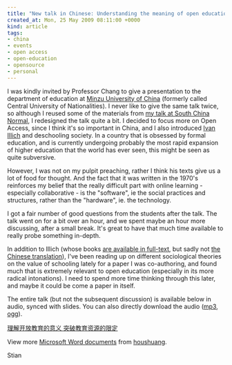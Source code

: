 ```yaml
---
title: "New talk in Chinese: Understanding the meaning of open education, expanding the definition of OER"
created_at: Mon, 25 May 2009 08:11:00 +0000
kind: article
tags:
- china
- events
- open access
- open-education
- opensource
- personal
---
```


I was kindly invited by Professor Chang to give a presentation to the
department of education at [Minzu University of
China](http://eng.muc.edu.cn/) (formerly called Central University of
Nationalities). I never like to give the same talk twice, so although I
reused some of the materials from [my talk at South China
Normal](http://reganmian.net/blog/2009/04/27/open-education-lecture-in-chinese-at-south-china-normal-university/),
I redesigned the talk quite a bit. I decided to focus more on Open
Access, since I think it's so important in China, and I also introduced
[Ivan Illich](http://wikipedia.org/wiki/Ivan%20Illich) and deschooling
society. In a country that is obsessed by formal education, and is
currently undergoing probably the most rapid expansion of higher
education that the world has ever seen, this might be seen as quite
subversive.

However, I was not on my pulpit preaching, rather I think his texts give
us a lot of food for thought. And the fact that it was written in the
1970's reinforces my belief that the really difficult part with online
learning - especially collaborative - is the "software", ie the social
practices and structures, rather than the "hardware", ie. the
technology.

I got a fair number of good questions from the students after the talk.
The talk went on for a bit over an hour, and we spent maybe an hour more
discussing, after a small break. It's great to have that much time
available to really probe something in-depth.

In addition to Illich (whose books [are available in
full-text](http://www.preservenet.com/theory/Illich.html), but sadly not
[the Chinese translation](http://www.douban.com/subject/1997483/)), I've
been reading up on different sociological theories on the value of
schooling lately for a paper I was co-authoring, and found much that is
extremely relevant to open education (especially in its more radical
intonations). I need to spend more time thinking through this later, and
maybe it could be come a paper in itself.

The entire talk (but not the subsequent discussion) is available below
in audio, synced with slides. You can also directly download the audio
([mp3](http://www.archive.org/download/UnderstandingTheMeaningOfOpenEducation-ExpandingTheDefinitionOfOer/MindaJiangzuo050509.mp3),
[ogg](http://www.archive.org/download/UnderstandingTheMeaningOfOpenEducation-ExpandingTheDefinitionOfOer/MindaJiangzuo050509.ogg)).

[理解开放教育的意义
突破教育资源的限定](http://www.slideshare.net/houshuang/ss-1383674?type=presentation "理解开放教育的意义 突破教育资源的限定")

View more [Microsoft Word documents](http://www.slideshare.net/) from
[houshuang](http://www.slideshare.net/houshuang).

Stian
